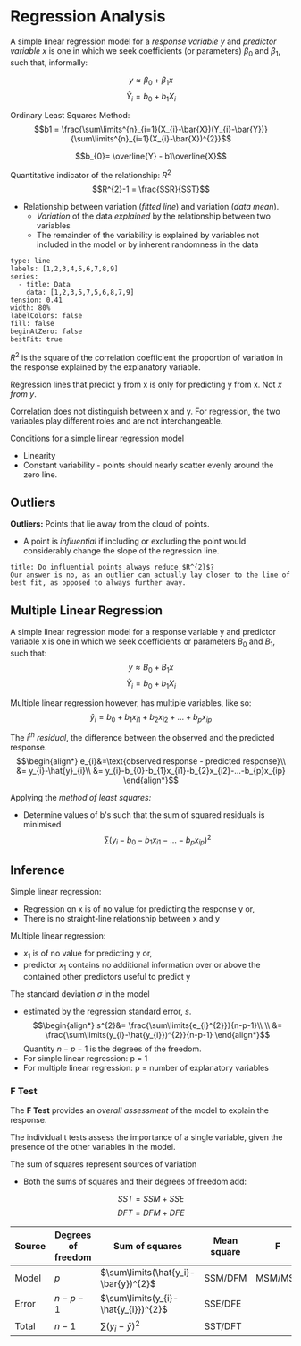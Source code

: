 
# Regression Analysis

A simple linear regression model for a *response variable y* and *predictor variable x* is one in which we seek coefficients (or parameters) $\beta_{0}$ and $\beta_{1}$, such that, informally:

$$y \approx \beta_{0}+\beta_{1}x$$
$$\hat{Y}_{i}=b_{0}+b_{1}X_{i}$$

Ordinary Least Squares Method:
$$b1 = \frac{\sum\limits^{n}_{i=1}(X_{i}-\bar{X})(Y_{i}-\bar{Y})}{\sum\limits^{n}_{i=1}(X_{i}-\bar{X})^{2}}$$

$$b_{0}= \overline{Y} - b1\overline{X}$$

Quantitative indicator of the relationship: $R^{2}$
$$R^{2}-1 = \frac{SSR}{SST}$$
- Relationship between variation (*fitted line*) and variation (*data mean*). 
	- *Variation* of the data *explained* by the relationship between two variables
	- The remainder of the variability is explained by variables not included in the model or by inherent randomness in the data

```chart
type: line
labels: [1,2,3,4,5,6,7,8,9]
series:
  - title: Data
    data: [1,2,3,5,7,5,6,8,7,9]
tension: 0.41
width: 80%
labelColors: false
fill: false
beginAtZero: false
bestFit: true
```

$R^{2}$ is the square of the correlation coefficient the proportion of variation in the response explained by the explanatory variable. 

Regression lines that predict y from x is only for predicting y from x. Not *x from y*. 

Correlation does not distinguish between x and y. For regression, the two variables play different roles and are not interchangeable.

Conditions for a simple linear regression model
- Linearity
- Constant variability - points should nearly scatter evenly around the zero line.

## Outliers

**Outliers:** Points that lie away from the cloud of points. 
- A point is *influential* if including or excluding the point would considerably change the slope of the regression line. 

```ad-question
title: Do influential points always reduce $R^{2}$?
Our answer is no, as an outlier can actually lay closer to the line of best fit, as opposed to always further away.
```

## Multiple Linear Regression

A simple linear regression model for a response variable y and predictor variable x is one in which we seek coefficients or parameters $B_{0}$ and $B_{1}$, such that:
$$y \approx B_{0}+B_{1}x$$
$$\hat{Y}_{i}=b_{0}+b_{1}X_{i}$$

Multiple linear regression however, has multiple variables, like so: 
$$\hat{y}_{i}=b_{0}+b_{1}x_{i1}+b_{2}x_{i2}+...+b_{p}x_{ip}$$

The *$i^{th}$ residual*, the difference between the observed and the predicted response.
$$\begin{align*}
e_{i}&=\text{observed response - predicted response}\\
&= y_{i}-\hat{y}_{i}\\
&= y_{i}-b_{0}-b_{1}x_{i1}-b_{2}x_{i2}-...-b_{p}x_{ip}
\end{align*}$$

Applying the *method of least squares:*
- Determine values of b's such that the sum of squared residuals is minimised
$$\sum\limits(y_{i}-b_{0}-b_{1}x_{i1}-...-b_{p}x_{ip})^{2}$$

## Inference

Simple linear regression:
- Regression on x is of no value for predicting the response y or,
- There is no straight-line relationship between x and y

Multiple linear regression:
- $x_{1}$ is of no value for predicting y or,
- predictor $x_{1}$ contains no additional information over or above the contained other predictors useful to predict y

The standard deviation $\sigma$ in the model 
- estimated by the regression standard error, *s*. 
$$\begin{align*}
s^{2}&= \frac{\sum\limits{e_{i}^{2}}}{n-p-1}\\ \\
&= \frac{\sum\limits(y_{i}-\hat{y_{i}})^{2}}{n-p-1}
\end{align*}$$
$$$$
Quantity $n - p - 1$ is the degrees of the freedom. 
- For simple linear regression: p = 1
- For multiple linear regression: p = number of explanatory variables

### F Test

The **F Test** provides an *overall assessment* of the model to explain the response. 

The individual t tests assess the importance of a single variable, given the presence of the other variables in the model.

The sum of squares represent sources of variation
- Both the sums of squares and their degrees of freedom add:

$$SST = SSM + SSE$$
$$DFT = DFM + DFE$$


| Source | Degrees of freedom | Sum of squares                       | Mean square | F       |
| ------ | ------------------ | ------------------------------------ | ----------- | ------- |
| Model  | $p$                | $\sum\limits(\hat{y_i}-\bar{y})^{2}$ | SSM/DFM     | MSM/MSE |
| Error  | $n-p-1$            | $\sum\limits(y_{i}-\hat{y_{i}})^{2}$ | SSE/DFE     |         |
| Total  | $n-1$              | $\sum\limits(y_{i}-\bar{y})^{2}$     | SST/DFT     |         |

